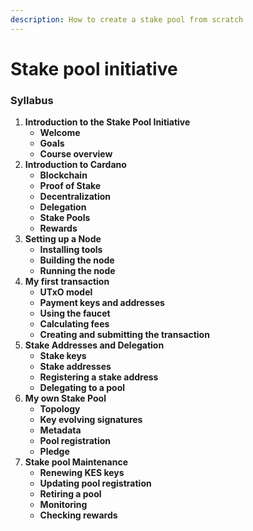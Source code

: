 ```yaml
---
description: How to create a stake pool from scratch
---
```


# Stake pool initiative



### **Syllabus**

1. **Introduction to the Stake Pool Initiative**
   * **Welcome**
   * **Goals**
   * **Course overview**
2. **Introduction to Cardano**
   * **Blockchain**
   * **Proof of Stake**
   * **Decentralization**
   * **Delegation**
   * **Stake Pools**
   * **Rewards**
3. **Setting up a Node**
   * **Installing tools**
   * **Building the node**
   * **Running the node**
4. **My first transaction**
   * **UTxO model**
   * **Payment keys and addresses**
   * **Using the faucet**
   * **Calculating fees**
   * **Creating and submitting the transaction**
5. **Stake Addresses and Delegation**
   * **Stake keys**
   * **Stake addresses**
   * **Registering a stake address**
   * **Delegating to a pool**
6. **My own Stake Pool**
   * **Topology**
   * **Key evolving signatures**
   * **Metadata**
   * **Pool registration**
   * **Pledge**
7. **Stake pool Maintenance**
   * **Renewing KES keys**
   * **Updating pool registration**
   * **Retiring a pool**
   * **Monitoring**
   * **Checking rewards**

